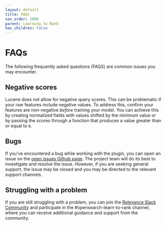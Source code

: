 ```yaml
---
layout: default
title: FAQs
nav_order: 1000
parent: Learning to Rank
has_children: false
---
```


# FAQs

The following frequently asked questions (FAQS) are common issues you may encounter.

## Negative scores

Lucene does not allow for negative query scores. This can be problematic if your raw features include negative values. To address this, confirm your features are non-negative _before_ training your model. You can achieve this by creating normalized fields with values shifted by the minimum value or by passing the scores through a function that produces a value greater than or equal to `0`.

## Bugs

If you've encountered a bug while working with the plugin, you can open an issue on the [open issues Github page](https://github.com/opensearch-project/opensearch-learning-to-rank-base/issues). The project team will do its best to investigate and resolve the issue. However, if you are seeking general support, the issue may be closed and you may be directed to the relevant support channels.

## Struggling with a problem

If you are still struggling with a problem, you can join the [Relevance Slack
Community](https://opensourceconnections.com/slack) and participate in the #opensearch-learn-to-rank channel, where you can receive additional guidance and support from the community.
